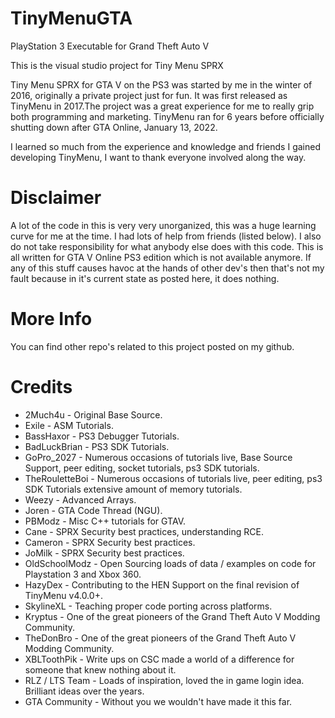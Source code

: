 # TinyMenuGTA
PlayStation 3 Executable for Grand Theft Auto V

This is the visual studio project for Tiny Menu SPRX

Tiny Menu SPRX for GTA V on the PS3 was started by me in the winter of 2016, originally a private project just for fun. It was first released as TinyMenu in 2017.The project was a great experience for me to really grip both programming and marketing. TinyMenu ran for 6 years before officially shutting down after GTA Online, January 13, 2022.

I learned so much from the experience and knowledge and friends I gained developing TinyMenu, I want to thank everyone involved along the way.

# Disclaimer
A lot of the code in this is very very unorganized, this was a huge learning curve for me at the time. I had lots of help from friends (listed below). 
I also do not take responsibility for what anybody else does with this code. This is all written for GTA V Online PS3 edition which is not available anymore. If any of this stuff causes havoc at the hands of other dev's then that's not my fault because in it's current state as posted here, it does nothing.

# More Info
You can find other repo's related to this project posted on my github.

# Credits
* 2Much4u         - Original Base Source.
* Exile           - ASM Tutorials.
* BassHaxor       - PS3 Debugger Tutorials.
* BadLuckBrian    - PS3 SDK Tutorials.
* GoPro_2027      - Numerous occasions of tutorials live, Base Source Support, peer editing, socket tutorials, ps3 SDK tutorials.
* TheRouletteBoi  - Numerous occasions of tutorials live, peer editing, ps3 SDK Tutorials extensive amount of memory tutorials.
* Weezy           - Advanced Arrays.
* Joren           - GTA Code Thread (NGU).
* PBModz          - Misc C++ tutorials for GTAV.
* Cane            - SPRX Security best practices, understanding RCE.
* Cameron         - SPRX Security best practices.
* JoMilk          - SPRX Security best practices.
* OldSchoolModz   - Open Sourcing loads of data / examples on code for Playstation 3 and Xbox 360.
* HazyDex         - Contributing to the HEN Support on the final revision of TinyMenu v4.0.0+.
* SkylineXL       - Teaching proper code porting across platforms.
* Kryptus         - One of the great pioneers of the Grand Theft Auto V Modding Community.
* TheDonBro       - One of the great pioneers of the Grand Theft Auto V Modding Community.
* XBLToothPik     - Write ups on CSC made a world of a difference for someone that knew nothing about it.
* RLZ / LTS Team  - Loads of inspiration, loved the in game login idea. Brilliant ideas over the years.
* GTA Community   - Without you we wouldn't have made it this far.
